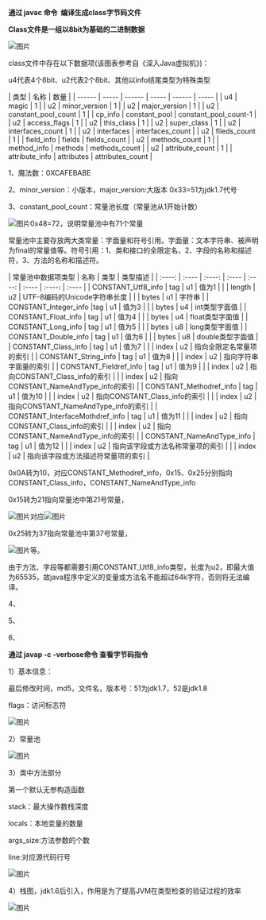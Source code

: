 **通过  javac 命令  编译生成class字节码文件**

**Class文件是一组以8bit为基础的二进制数据**

![图片](https://uploader.shimo.im/f/yYq5QPcr6pdmfDbO.png!thumbnail?fileGuid=dp9dtgdHKHG8rvJp)

class文件中存在以下数据项(该图表参考自《深入Java虚拟机》)：

u4代表4个8bit、u2代表2个8bit、其他以info结尾类型为特殊类型

| 类型 | 名称 | 数量 |
| ------ | ----- | ------ | ----- | ------ | ----- |
| u4 | magic | 1 |
| u2 | minor_version | 1 |
| u2 | major_version | 1 |
| u2 | constant_pool_count | 1 |
| cp_info | constant_pool | constant_pool_count-1 |
| u2 | access_flags | 1 |
| u2 | this_class | 1 |
| u2 | super_class | 1 |
| u2 | interfaces_count | 1 |
| u2 | interfaces | interfaces_count |
| u2 | fileds_count | 1 |
| field_info | fields | fields_count |
| u2 | methods_count | 1 |
| method_info | methods | methods_count |
| u2 | attribute_count | 1 |
| attribute_info | attributes | attributes_count |

1、魔法数：0XCAFEBABE

2、minor_version：小版本，major_version:大版本 0x33=51为jdk1.7代号

3、constant_pool_count：常量池长度（常量池从1开始计数）

![图片](https://uploader.shimo.im/f/3FDgrvo5G1oEDFz2.png!thumbnail?fileGuid=dp9dtgdHKHG8rvJp)0x48=72，说明常量池中有71个常量

常量池中主要存放两大类常量：字面量和符号引用。字面量：文本字符串、被声明为final的常量值等。符号引用：1、类和接口的全限定名，2、字段的名称和描述符，3、方法的名称和描述符。

| 常量池中数据项类型 | 名称 | 类型 | 类型描述 |
| :----: | :---- | :----: | :---- | :----: | :---- | :----: | :---- |
| CONSTANT_Utf8_info | tag | u1 | 值为1 |
|    | length | u2 | UTF-8编码的Unicode字符串长度 |
|    | bytes | u1 | 字符串 |
| CONSTANT_Integer_info |tag | u1 | 值为3 |
|    | bytes | u4 | int类型字面值 |
| CONSTANT_Float_info | tag | u1 | 值为4 |
|    | bytes | u4 | float类型字面值 |
| CONSTANT_Long_info | tag | u1 | 值为5 |
|    | bytes | u8 | long类型字面值 |
| CONSTANT_Double_info | tag | u1 | 值为6 |
|    | bytes | u8 | double类型字面值 |
| CONSTANT_Class_info | tag | u1 | 值为7 |
|    | index | u2 | 指向全限定名常量项的索引 |
| CONSTANT_String_info | tag | u1 | 值为8 |
|    | index | u2 | 指向字符串字面量的索引 |
| CONSTANT_Fieldref_info | tag | u1 | 值为9 |
|    | index | u2 | 指向CONSTANT_Class_info的索引 |
|    | index | u2 | 指向CONSTANT_NameAndType_info的索引 |
| CONSTANT_Methodref_info | tag | u1 | 值为10 |
|    | index | u2 | 指向CONSTANT_Class_info的索引 |
|    | index | u2 | 指向CONSTANT_NameAndType_info的索引 |
| CONSTANT_InterfaceMothdref_info | tag | u1 | 值为11 |
|    | index | u2 | 指向CONSTANT_Class_info的索引 |
|    | index | u2 | 指向CONSTANT_NameAndType_info的索引 |
| CONSTANT_NameAndType_info | tag | u1 | 值为12 |
|    | index | u2 | 指向该字段或方法名称常量项的索引 |
|    | index | u2 | 指向该字段或方法描述符常量项的索引 |

0x0A转为10，对应CONSTANT_Methodref_info，0x15、0x25分别指向CONSTANT_Class_info，CONSTANT_NameAndType_info

0x15转为21指向常量池中第21号常量，

![图片](https://uploader.shimo.im/f/g1UZRZhAOCk68r0e.png!thumbnail?fileGuid=dp9dtgdHKHG8rvJp)对应![图片](https://uploader.shimo.im/f/hYj9DPO5HKHero78.png!thumbnail?fileGuid=dp9dtgdHKHG8rvJp)

0x25转为37指向常量池中第37号常量，

![图片](https://uploader.shimo.im/f/HDCjOMEqNRlB4rDu.png!thumbnail?fileGuid=dp9dtgdHKHG8rvJp)等。

由于方法、字段等都需要引用CONSTANT_Utf8_info类型，长度为u2，即最大值为65535，故java程序中定义的变量或方法名不能超过64k字符，否则将无法编译。

4、

5、

6、

**通过  javap -c -verbose命令 查看字节码指令**

1）基本信息：

最后修改时间，md5，文件名，版本号：51为jdk1.7，52是jdk1.8

flags：访问标志符

![图片](https://uploader.shimo.im/f/n1I2prjnEFvc0myF.png!thumbnail?fileGuid=dp9dtgdHKHG8rvJp)

2）常量池

![图片](https://uploader.shimo.im/f/nAIXwwT5lZN1ONbc.png!thumbnail?fileGuid=dp9dtgdHKHG8rvJp)

3）类中方法部分

第一个默认无参构造函数

stack：最大操作数栈深度

locals：本地变量的数量

args_size:方法参数的个数

line:对应源代码行号

![图片](https://uploader.shimo.im/f/snVs4B4cMJAVVoaQ.png!thumbnail?fileGuid=dp9dtgdHKHG8rvJp)

4）栈图，jdk1.6后引入，作用是为了提高JVM在类型检查的验证过程的效率

![图片](https://uploader.shimo.im/f/PFcD4MO12ZIQ9eTP.png!thumbnail?fileGuid=dp9dtgdHKHG8rvJp)

